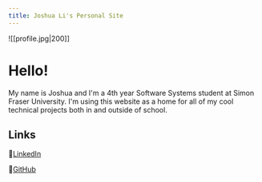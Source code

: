 ```yaml
---
title: Joshua Li's Personal Site
---
```

![[profile.jpg|200]]
# Hello!
My name is Joshua and I'm a 4th year Software Systems student at Simon Fraser University. I'm using this website as a home for all of my cool technical projects both in and outside of school. 


## Links

🔗<a href="https://www.linkedin.com/in/joshuajli/" target="_blank">LinkedIn</a>

🐙<a href="https://github.com/JoshuaJLi" target="_blank">GitHub</a>


